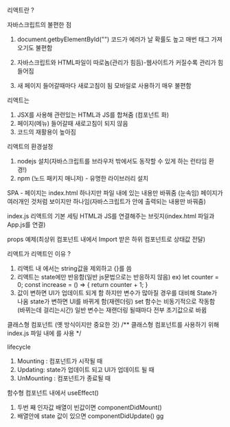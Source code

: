 리액트란 ?

자바스크립트의 불편한 점
1.  document.getbyElementById("")
코드가 에러가 날 확률도 높고 매번 태그 가져오기도 불편함

2. 자바스크립트와 HTML파일이 따로놈(관리가 힘듬)-웹사이트가 커질수록 관리가 힘들어짐

3. 새 페이지 들어갈때마다 새로고침이 됨
모바일로 사용하기 매우 불편함

리액트는 
1. JSX를 사용해 관련있는 HTML과 JS를 합쳐줌 (컴포넌트 화)
2.  페이지(메뉴) 들어갈때 새로고침이 되지 않음
3. 코드의 재활용이 높아짐


리액트의 환경설정
1. nodejs 설치(자바스크립트를 브라우저 밖에서도 동작할 수 있게 하는 런타임 환경!)
2. npm (노드 패키지 매니저) - 유명한 라이브러리 설치

SPA - 페이지는 index.html 하나지만 파일 내에 있는 내용만 바꿔줌 (눈속임)
페이지가 여러개인 것처럼 보이지만 하나임(자바스크립트가 안에 출력되는 내용만 바꿔줌)

index.js
리액트의 기본 세팅
HTML과 JS를 연결해주는 브릿지(index.html 파일과 App.js를 연결)

props 예제(최상위 컴포넌트 내에서 Import 받은 하위 컴포넌트로 상태값 전달)
      <Box name="리사" num={1} />
      <Box name="제니" num={2} />
      <Box name="지수" num={3} />

리액트가 리액트인 이유 ?
1. 리액트 내 에서는 string값을 제외하고 {}를 씀
2. 리액트는 state에만 반응함(일반 js문법으로는 반응하지 않음)
ex) let counter = 0;
    const increase = () => {
    return counter + 1;
  }
3. 값이 변하면 UI가 업데이트 되게 함
하지만 변수가 많아질 경우를 대비해 State가 나옴 
state가 변하면 UI를 바뀌게 함(재렌더링)
set 함수는 비동기적으로 작동함 (바뀌는데 걸리는시간)
일반 변수는 재랜더링 될때마다 전부 초기값으로 바뀜

클래스형 컴포넌트 (옛 방식이지만 중요한 것)
/** 클래스형 컴포넌트를 사용하기 위해 index.js 파일 내에 <AppClass/>를 사용 */

lifecycle 
1. Mounting : 컴포넌트가 시작될 때
2. Updating: state가 업데이트 되고 UI가 업데이트 될 때
3. UnMounting : 컴포넌트가 종료될 때

함수형 컴포넌트 내에서 useEffect() 
1. 두번 째 인자값 배열이 빈값이면 componentDidMount() 
2. 배열안에 state 값이 있으면 componentDidUpdate()
gg